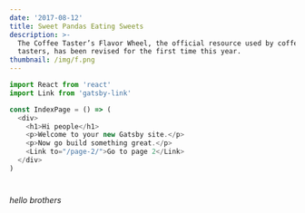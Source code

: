 ```yaml
---
date: '2017-08-12'
title: Sweet Pandas Eating Sweets
description: >-
  The Coffee Taster’s Flavor Wheel, the official resource used by coffee
  tasters, has been revised for the first time this year.
thumbnail: /img/f.png
---
```



<script
src="https://gist.github.com/saigowthamr/df3a0585268e8623c8078923601ad9d9"  ></script>


```javascript
import React from 'react'
import Link from 'gatsby-link'

const IndexPage = () => (
  <div>
    <h1>Hi people</h1>
    <p>Welcome to your new Gatsby site.</p>
    <p>Now go build something great.</p>
    <Link to="/page-2/">Go to page 2</Link>
  </div>
)
```

<script type="text/javascript">
var t = 3;
function test() {
        console.log("t = " + t);
}
</script>


#

_hello brothers_

